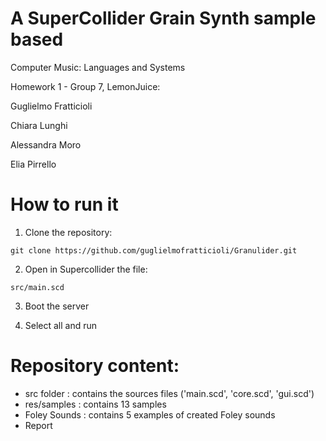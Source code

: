 # A SuperCollider Grain Synth sample based 
Computer Music: Languages and Systems

Homework 1 - Group 7, LemonJuice:

Guglielmo Fratticioli

Chiara Lunghi

Alessandra Moro

Elia Pirrello

# How  to run it 
1. Clone the repository: 
```
git clone https://github.com/guglielmofratticioli/Granulider.git
```
2. Open in Supercollider the file:
```
src/main.scd
```

3. Boot the server


4. Select all and run  


# Repository content:

- src folder : contains the sources files ('main.scd', 'core.scd', 'gui.scd')
- res/samples : contains 13 samples
- Foley Sounds : contains 5 examples of created Foley sounds 
- Report

